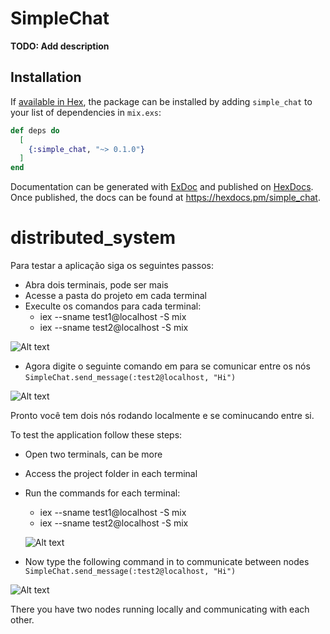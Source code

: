 # SimpleChat

**TODO: Add description**

## Installation

If [available in Hex](https://hex.pm/docs/publish), the package can be installed
by adding `simple_chat` to your list of dependencies in `mix.exs`:

```elixir
def deps do
  [
    {:simple_chat, "~> 0.1.0"}
  ]
end
```

Documentation can be generated with [ExDoc](https://github.com/elixir-lang/ex_doc)
and published on [HexDocs](https://hexdocs.pm). Once published, the docs can
be found at <https://hexdocs.pm/simple_chat>.

# distributed_system

Para testar a aplicação siga os seguintes passos:

- Abra dois terminais, pode ser mais
- Acesse a pasta do projeto em cada terminal
- Execulte os comandos para cada terminal:
  * iex --sname test1@localhost -S mix
  * iex --sname test2@localhost -S mix

![Alt text](../../Imagens/Captura%20de%20tela%20de%202023-03-30%2010-59-06.png)

- Agora digite o seguinte comando em para se comunicar entre os nós `SimpleChat.send_message(:test2@localhost, "Hi")`

![Alt text](../../Imagens/Captura%20de%20tela%20de%202023-03-30%2011-02-36.png)

Pronto você tem dois nós rodando localmente e se cominucando entre si.


To test the application follow these steps:

- Open two terminals, can be more
- Access the project folder in each terminal
- Run the commands for each terminal:
  * iex --sname test1@localhost -S mix
  * iex --sname test2@localhost -S mix

  ![Alt text](../../Imagens/Captura%20de%20tela%20de%202023-03-30%2010-59-06.png)

- Now type the following command in to communicate between nodes `SimpleChat.send_message(:test2@localhost, "Hi")`

![Alt text](../../Imagens/Captura%20de%20tela%20de%202023-03-30%2011-02-36.png)

There you have two nodes running locally and communicating with each other.
